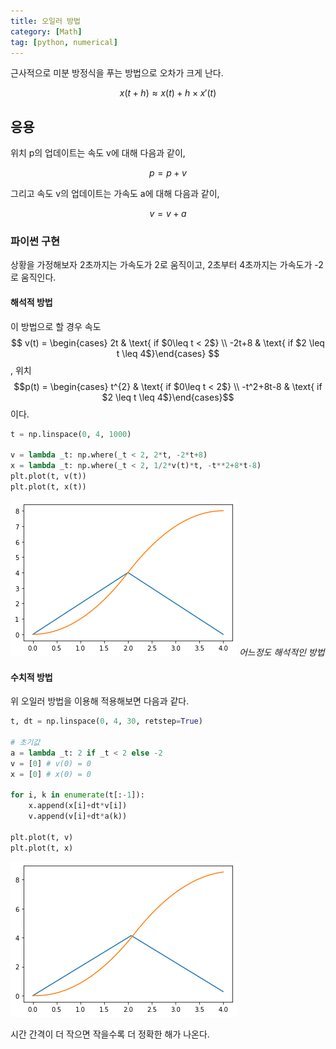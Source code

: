 ```yaml
---
title: 오일러 방법
category: [Math]
tag: [python, numerical]
---
```


근사적으로 미분 방정식을 푸는 방법으로 오차가 크게 난다.

$$
x(t+h) \approx x(t) + h \times x'(t)
$$

## 응용
위치 p의 업데이트는 속도 v에 대해 다음과 같이,

$$
p = p + v
$$

그리고 속도 v의 업데이트는 가속도 a에 대해 다음과 같이,

$$
v = v + a
$$

### 파이썬 구현

상황을 가정해보자 2초까지는 가속도가 2로 움직이고, 2초부터 4초까지는 가속도가 -2로 움직인다.


#### 해석적 방법
이 방법으로 할 경우 속도 $$
v(t) = \begin{cases} 2t & \text{ if $0\leq t < 2$} \\ -2t+8  & \text{ if $2 \leq t \leq 4$}\end{cases}
$$, 위치
$$p(t) = \begin{cases} t^{2} & \text{ if $0\leq t < 2$} \\ -t^2+8t-8  & \text{ if $2 \leq t \leq 4$}\end{cases}$$이다.

```python
t = np.linspace(0, 4, 1000)

v = lambda _t: np.where(_t < 2, 2*t, -2*t+8)
x = lambda _t: np.where(_t < 2, 1/2*v(t)*t, -t**2+8*t-8)
plt.plot(t, v(t))
plt.plot(t, x(t))
```

![A](/assets/img/2021-02-01-euler_method-a.png)
*어느정도 해석적인 방법*

#### 수치적 방법

위 오일러 방법을 이용해 적용해보면 다음과 같다.

```python
t, dt = np.linspace(0, 4, 30, retstep=True)

# 초기값
a = lambda _t: 2 if _t < 2 else -2
v = [0] # v(0) = 0
x = [0] # x(0) = 0

for i, k in enumerate(t[:-1]):
    x.append(x[i]+dt*v[i])
    v.append(v[i]+dt*a(k))

plt.plot(t, v)
plt.plot(t, x)
```

![N](/assets/img/2021-02-01-euler-method-n.png)

시간 간격이 더 작으면 작을수록 더 정확한 해가 나온다.